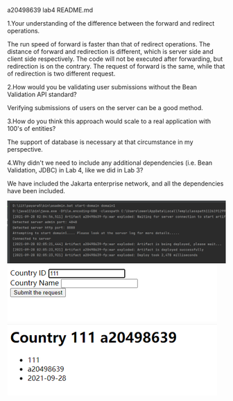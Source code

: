 a20498639 lab4 README.md

1.Your understanding of the difference between the forward and redirect operations.

The run speed of forward is faster than that of redirect operations.
The distance of forward and redirection is different, which is server side and client side respectively.
The code will not be executed after forwarding, but redirection is on the contrary.
The request of forward is the same, while that of redirection is two different request.


2.How would you be validating user submissions without the Bean Validation API standard?

Verifying submissions of users on the server can be a good method.

3.How do you think this approach would scale to a real application with 100's of entities?

The support of database is necessary at that circumstance in my perspective.

4.Why didn't we need to include any additional dependencies (i.e. Bean Validation, JDBC) in Lab 4, like we did in Lab 3?

We have included the Jakarta enterprise network, and all the dependencies have been included.

![image](./fp12.png)
![image](./fp13.png)
![image](./fp14.png)
